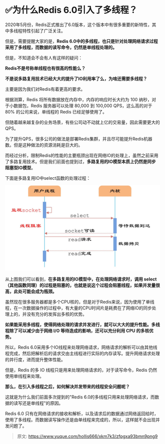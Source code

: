 # ✅为什么Redis 6.0引入了多线程？

2020年5月份，Redis正式推出了6.0版本，这个版本中有很多重要的新特性，其中多线程特性引起了广泛关注。



但是，需要提醒大家的是，**Redis 6.0中的多线程，也只是针对处理网络请求过程采用了多线程，而数据的读写命令，仍然是单线程处理的。**



但是，不知道会不会有人有这样的疑问：



**Redis不是号称单线程也有很高的性能么？**



**不是说多路复用技术已经大大的提升了IO利用率了么，为啥还需要多线程？**



主要是因为我们对Redis有着更高的要求。



根据测算，Redis 将所有数据放在内存中，内存的响应时长大约为 100 纳秒，对于小数据包，Redis 服务器可以处理 80,000 到 100,000 QPS，这么高的对于 80% 的公司来说，单线程的 Redis 已经足够使用了。



但随着越来越复杂的业务场景，有些公司动不动就上亿的交易量，因此需要更大的 QPS。



为了提升QPS，很多公司的做法是部署Redis集群，并且尽可能提升Redis机器数。但是这种做法的资源消耗是巨大的。



而经过分析，限制Redis的性能的主要瓶颈出现在网络IO的处理上，虽然之前采用了多路复用技术。但是我们前面也提到过，**多路复用的IO模型本质上仍然是同步阻塞型IO模型**。



下面是多路复用IO中select函数的处理过程：



![1671362670477-367e9055-e671-4ab8-abbe-46809592c4e9.jpeg](./img/kims4jaD98sxGmcI/1671362670477-367e9055-e671-4ab8-abbe-46809592c4e9-846277.jpeg)



从上图我们可以看到，**在多路复用的IO模型中，在处理网络请求时，调用 select （其他函数同理）的过程是阻塞的，也就是说这个过程会阻塞线程，如果并发量很高，此处可能会成为瓶颈。**



虽然现在很多服务器都是多个CPU核的，但是对于Redis来说，因为使用了单线程，在一次数据操作的过程中，有大量的CPU时间片是耗费在了网络IO的同步处理上的，并没有充分的发挥出多核的优势。



**如果能采用多线程，使得网络处理的请求并发进行，就可以大大的提升性能。多线程除了可以减少由于网络 I/O 等待造成的影响，还可以充分利用 CPU 的多核优势。**



所以，Redis 6.0采用多个IO线程来处理网络请求，网络请求的解析可以由其他线程完成，然后把解析后的请求交由主线程进行实际的内存读写。提升网络请求处理的并行度，进而提升整体性能。



但是，Redis 的多 IO 线程只是用来处理网络请求的，对于读写命令，Redis 仍然使用单线程来处理。



**那么，在引入多线程之后，如何解决并发带来的线程安全问题呢？**



这就是为什么我们前面多次提到的"Redis 6.0的多线程只用来处理网络请求，而数据的读写还是单线程"的原因。



Redis 6.0 只有在网络请求的接收和解析，以及请求后的数据通过网络返回给时，使用了多线程。而数据读写操作还是由单线程来完成的，所以，这样就不会出现并发问题了。



> 原文: <https://www.yuque.com/hollis666/xkm7k3/zfpgxa93bmn9png9>